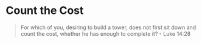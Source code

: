 # Count the Cost

> For which of you, desiring to build a tower, does not first sit down and count the cost, whether he has enough to complete it? - Luke 14:28